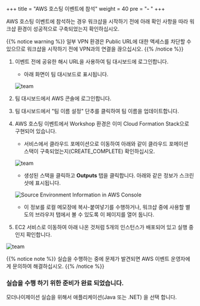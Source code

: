 +++
title = "AWS 호스팅 이벤트에 참석"
weight = 40
pre = "<b>- </b>"
+++

AWS 호스팅 이벤트에 참석하는 경우 워크샵을 시작하기 전에 아래 확인 사항을 따라 워크샵 환경이 성공적으로 구축되었는지 확인하십시오.

{{% notice warning %}}
일부 VPN 환경은 Public URL에 대한 액세스를 차단할 수 있으므로 워크샵을 시작하기 전에 VPN과의 연결을 끊으십시오.
{{% /notice %}}  

1. 이벤트 전에 공유한 해시 URL을 사용하여 팀 대시보드에 로그인합니다.
    - 아래 화면이 팀 대시보드로 표시됩니다.

    ![team](/intro/team-dashboard.png)

2. 팀 대시보드에서 AWS 콘솔에 로그인합니다.

3. 팀 대시보드에서 "팀 이름 설정" 단추를 클릭하여 팀 이름을 업데이트합니다.

4. AWS 호스팅 이벤트에서 Workshop 환경은 이미 Cloud Formation Stack으로 구현되어 있습니다.
    - 서비스에서 클라우드 포메이션으로 이동하여 아래와 같이 클라우드 포메이션 스택이 구축되었는지(CREATE_COMPLETE) 확인하십시오.

    ![team](/intro/check-stack.png)

    - 생성된 스택을 클릭하고 **Outputs** 탭을 클릭합니다. 아래와 같은 정보가 스크린샷에 표시됩니다.

    ![Source Environment Information in AWS Console](/intro/self-service-env-awsconsole-info.en.png)

    - 이 정보를  로컬 메모장에 복사-붙여넣기를 수행하거나, 워크샵 중에 사용할 별도의 브라우저 탭에서 볼 수 있도록 이 페이지를 열어 둡니다.

5. EC2 서비스로 이동하여 아래 나온 것처럼 5개의 인스턴스가 배포되어 있고 실행 중인지 확인합니다.

![team](/intro/check-instances.png)

{{% notice note %}}
실습을 수행하는 중에 문제가 발견되면 AWS 이벤트 운영자에게 문의하여 해결하십시오.
{{% /notice %}}  

### 실습을 수행 하기 위한 준비가 완료 되었습니다.

모더나이제이션 실습을 위해서 애플리케이션(Java 또는 .NET) 을 선택 합니다.
